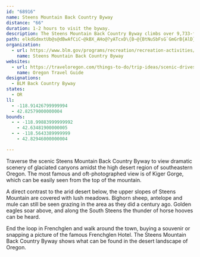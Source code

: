 ```yaml
---
id: "68916"
name: Steens Mountain Back Country Byway
distance: "66"
duration: 1-2 hours to visit the byway.
description: The Steens Mountain Back Country Byway climbs over 9,733-foot-high Steens Mountain, the highest peak in southeastern Oregon.
path: elkdGdmxtUb@s@dBwAfCiC~@kBX_AHo@?yATcxD\{B~@{BtNuSbFsG`GmGrB{AlD}@~RoD~Bq@hNiGrDoAt@Mf@_AJaAEaKsAm@wF]m@Uk@y@UoA?uCnAof@JwAd~@k|GtAiJr@yBx@{Arx@{_Ar@oAj@_Bd\anBxDqJrDiMtJkRTcCA{CIs@e@sA_@e@w@_@cGaBmAkAUm@O_AuA_g@Dy@^eC~Sis@lAeBdCcCl@_AbAsCvHcWrAmCn@m@tBiAvCa@jRaBp@O~A_A|C{D`MkQr@_Bn@eBvD}Lt@wAbGmGfDsC|@a@lEs@^Qh@k@Zm@^eBBuBWyJBgDHkAlEkSvCyKdFiK~FuMd@y@h@e@~AmAb@y@Zy@hCaKh@kERu@lByDbE{GPo@`@iBxBsPxBaL^yCXcNhA{MHcCHcGrF{h@`@iFf@{P@aKdEsc@`@cC`B}E|LqWvDgJbAeEj@gBfDoId@_BXeCHyBIgDk@{J]_D[sAcAaCsA}A_@m@oAaDs@}EsBkPB}YJoFvBaW`@aBtFgJd@g@rDyC^e@vAaDx@wA~@u@pKyEr@w@nAaEZsB`DqSj@wB|AaBtKaGxAyAx@qBxBeRToA\u@pAyAv@c@j@MrBA|@FvK~CjEdArHK~@SlAi@tKqItEsHf@g@fGaJxAwAhAY~@EjJpAhAYbAiAFUBw@Es@e@gBI_AOuDi@oC_@cEGgABe@Nq@vAyCjC}H\Yh@QjAQjI{DnAWbO{AdAYb@_@rA_B|MiX`AmAxAy@~@St@?vEd@|@@~B_@|@GhCXnAKdAmBlAeG|@oG`@mFR]|@u@x@_@|KyAbA_@vJ{F|BkBhAyAlAoCVeAl@wDBoCs@oLc@yBYw@eDaHMm@DyCGqBc@mBgBiGy@kAeEmDISC_@H_@TY|DwCrA{Ab@_AhBaGNwAZqJ`AsHD{AiAsHi@wA}DcGiC_DmFmIwBuEoAeEsA_ICoBV}AXo@j@_@|WgKvCyAnw@ah@hBcAhCg@|PmCnADvAXrY~Gt@^vDtC|GrElAd@v_@hE`A|@~AnCbApAt@j@h@NbBBpJeBr@a@t@YtA@l@LxAn@l@l@vItOHh@G|BGdB]fA_@~GmAvCGd@YdJOn@g@|A_@t@eCvC}B`E}ClJy@rEk@`ASp@DxALr@`ArBXfBA~@I\sCfBi@z@yA~Hw@lCW~AWxGDtCVrDt@~BHz@I~@_BzFI|@XrCxB|KJ|Ag@~Rc@~GHrDi@zPZvLEbAmHvW@t@vBzR@`BQ|@gVfh@eAxCoLzm@[rCc@tGhBp\?xBOxCu@fE}Sd_As@~DUlDc@l\KlSi@zj@D~CbBbSh@fNXlBrCxF^Lr@@rBMTR?b@Sn@A\PrB[rCCr@r@xCh@rAzAdARb@HbBn@rBRrATf@dBx@VXDb@IdAB`@xAxC~@xA|A|FZd@hBv@f@f@PjArAnEbBhBBLSrBwB`LA`BZdATJRKh@aB^e@bB_@lCElCk@hDj@xAj@^@b@f@vE`IV|CLl@XtDZVv@@n@OhCkCbAm@rAY~C_Bt@Al@c@dAaBhBwDzBqHj@qArAqArCmElDoEbBeBhDgCx@_At@qB\g@jASXXHl@c@xDF~CYlDYr@sDrEy@~AsC`KYlD_AlDCd@x@|GLjBMvA_@rAo@xA_AtAmDjE_@XcAXwCZk@h@On@OrBYbBc@fAsAlAQp@c@zIgFhRmBzEk@dGyAhICxF_AxC}@hE{AzKG|@HnALb@d@d@jG|EbMpEvA^fJP`Ez@xCjAd@f@Xp@lArGPh@lMrRjOra@p]`j@l@rAZrA^~BbExa@`DpYx@jCdMdUrCvEpIhQxDbGj@pAhAlA|BpA\f@d@rA|@pA~ChAb@n@z@zB|A~AJl@RdC?nCKn@{BtHq@hD}AxF?fAHb@n@r@x@@fDaAdAMbA@x@VTl@sA~d@ErGH~BlCxWTlCJhMAxFI|@c@zA_DxIcD`IsB`DSj@Ed@@lFR|Cb@hCdBhCfC|Cd@x@b@lArAlFrEbRnC|GXbALhAIvAoBfJcAjCwDvGs@r@wFjE{@jAcFhImA~BwInTeJ|QoArBih@jf@wUxUoBbBaDlBaJzG{NjYMrCX~Bx@xBhLvV~@nD|FpYh@jD|FrbBlAxRj@fG\xB~BpLBn@D`AqEj`@IrBNfCfDfTXvC?pBe@fCcUlg@gInYoNpXS~A\zBp\nm@tApCb@~AC~A[dAqEhCe@~@El@?b@tClc@XdGElA}BdRk@dC_@p@YZgAJ}\aCiSmBiSeCgH}B}Cu@iAKwZy@yP^cE|@{HzDoJlE_ClBaHdBcEtAsCdBiBxAqD~Dk@x@]hCGbBCnNe@hEs@dCoArD_ApAmCrBcCzBs@|ASt@G`AJ~D^~ECpAQfCs@lEk@nBeDdFaAfBY|@I~@Dz@Lj@rGbOl@xBt@`LJfDFxCIxBi@xCcAbCyRlY_@t@M~@BvAh@nGDvAAfAIf@o@rAgB`CoDdGiAdCcPzd@oApC_@f@gAd@cHdAoBt@_NxMyBrCmEnHYx@oBbQcBdJ_@hAaDvEwEhFcCpB_NnHkAd@o@^o@r@e`@fp@g@~AgHp`@kAhGOVsx@i[_~Aam@yYoKia@mNsGgCwCqAgj@gYmCkA_Dy@eJQylAr@}@GuOmEg^uKuk@cRqKaEw_Bap@oBkAy@s@o@eAmAuC}YmkAmBkHiAaCiBmBsBkA}l@wY}BmCy@_BYmA_@eECaBl@w[HcLNsBXiAt@uArBsCd@eBxAgDlEsGpFmMXaADw@IuC_@yAU_@cA{@mDiAk@[q@eAi@mBByDL_Cd@y@xBmBlAiE~BsFNqAOy@Y[y@C
organization:
  - url: https://www.blm.gov/programs/recreation/recreation-activities/oregon-washington/steens-mountain
    name: Steens Mountain Back Country Byway
websites:
  - url: https://traveloregon.com/things-to-do/trip-ideas/scenic-drives/steens-loop-tour-route/
    name: Oregon Travel Guide
designations:
  - BLM Back Country Byway
states:
  - OR
ll:
  - -118.91426799999994
  - 42.82579000000004
bounds:
  - - -118.99883999999992
    - 42.63481900000005
  - - -118.5643389999999
    - 42.82946000000004

---
```


Traverse the scenic Steens Mountain Back Country Byway to view dramatic scenery of glaciated canyons amidst the high desert region of southeastern Oregon. The most famous and oft-photographed view is of Kiger Gorge, which can be easily seen from the top of the mountain.

A direct contrast to the arid desert below, the upper slopes of Steens Mountain are covered with lush meadows. Bighorn sheep, antelope and mule can still be seen grazing in the area as they did a century ago. Golden eagles soar above, and along the South Steens the thunder of horse hooves can be heard.

End the loop in Frenchglen and walk around the town, buying a souvenir or snapping a picture of the famous Frenchglen Hotel. The Steens Mountain Back Country Byway shows what can be found in the desert landscape of Oregon. 
